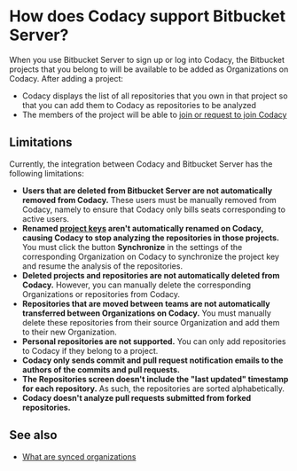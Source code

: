# How does Codacy support Bitbucket Server?

When you use Bitbucket Server to sign up or log into Codacy, the Bitbucket projects that you belong to will be available to be added as Organizations on Codacy. After adding a project:

-   Codacy displays the list of all repositories that you own in that project so that you can add them to Codacy as repositories to be analyzed
-   The members of the project will be able to [join or request to join Codacy](../../organizations/what-are-synced-organizations.md#managing-people-in-an-organization)

## Limitations

Currently, the integration between Codacy and Bitbucket Server has the following limitations:

-   **Users that are deleted from Bitbucket Server are not automatically removed from Codacy.** These users must be manually removed from Codacy, namely to ensure that Codacy only bills seats corresponding to active users.
-   **Renamed [project keys](https://confluence.atlassian.com/bitbucketserver/creating-projects-776639848.html) aren't automatically renamed on Codacy, causing Codacy to stop analyzing the repositories in those projects.** You must click the button **Synchronize** in the settings of the corresponding Organization on Codacy to synchronize the project key and resume the analysis of the repositories.
-   **Deleted projects and repositories are not automatically deleted from Codacy.** However, you can manually delete the corresponding Organizations or repositories from Codacy.
-   **Repositories that are moved between teams are not automatically transferred between Organizations on Codacy.** You must manually delete these repositories from their source Organization and add them to their new Organization.
-   **Personal repositories are not supported.** You can only add repositories to Codacy if they belong to a project.
-   **Codacy only sends commit and pull request notification emails to the authors of the commits and pull requests.**
-   **The Repositories screen doesn't include the "last updated" timestamp for each repository.** As such, the repositories are sorted alphabetically.
-   **Codacy doesn't analyze pull requests submitted from forked repositories.**

## See also

-   [What are synced organizations](../../organizations/what-are-synced-organizations.md)
